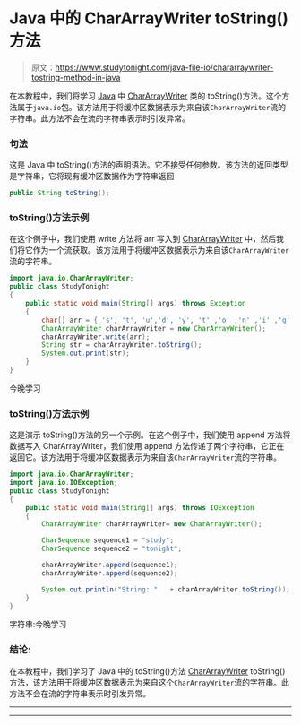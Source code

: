 # Java 中的 CharArrayWriter toString()方法

> 原文：<https://www.studytonight.com/java-file-io/chararraywriter-tostring-method-in-java>

在本教程中，我们将学习 [Java](https://www.studytonight.com/java/) 中 [CharArrayWriter](https://www.studytonight.com/java-file-io/java-chararraywriter-class) 类的 toString()方法。这个方法属于`java.io`包。该方法用于将缓冲区数据表示为来自该`CharArrayWriter`流的字符串。此方法不会在流的字符串表示时引发异常。

### 句法

这是 Java 中 toString()方法的声明语法。它不接受任何参数。该方法的返回类型是字符串，它将现有缓冲区数据作为字符串返回

```java
public String toString();
```

### toString()方法示例

在这个例子中，我们使用 write 方法将 arr 写入到 [CharArrayWriter](https://www.studytonight.com/java-file-io/java-chararraywriter-class) 中，然后我们将它作为一个流获取。该方法用于将缓冲区数据表示为来自该`CharArrayWriter`流的字符串。

```java
import java.io.CharArrayWriter;
public class StudyTonight 
{
	public static void main(String[] args) throws Exception 
	{  
		char[] arr = { 's', 't', 'u','d', 'y', 't' ,'o' ,'n' ,'i' ,'g', 'h', 't' };  
		CharArrayWriter charArrayWriter = new CharArrayWriter();  
		charArrayWriter.write(arr);  
		String str = charArrayWriter.toString();  
		System.out.print(str);  
	}    
}
```

今晚学习

### toString()方法示例

这是演示 toString()方法的另一个示例。在这个例子中，我们使用 append 方法将数据写入 CharArrayWriter，我们使用 append 方法传递了两个字符串，它正在返回它。该方法用于将缓冲区数据表示为来自该`CharArrayWriter`流的字符串。

```java
import java.io.CharArrayWriter;
import java.io.IOException;
public class StudyTonight 
{
	public static void main(String[] args) throws IOException
	{
		CharArrayWriter charArrayWriter= new CharArrayWriter();

		CharSequence sequence1 = "study";
		CharSequence sequence2 = "tonight";

		charArrayWriter.append(sequence1);
		charArrayWriter.append(sequence2);

		System.out.println("String: "	+ charArrayWriter.toString());
	}   
}
```

字符串:今晚学习

### 结论:

在本教程中，我们学习了 Java 中的 toString()方法 [CharArrayWriter](https://www.studytonight.com/tutorials/?subject=java-file-io&url=java-chararraywriter-class) toString()方法，该方法用于将缓冲区数据表示为来自这个`CharArrayWriter`流的字符串。此方法不会在流的字符串表示时引发异常。

* * *

* * *